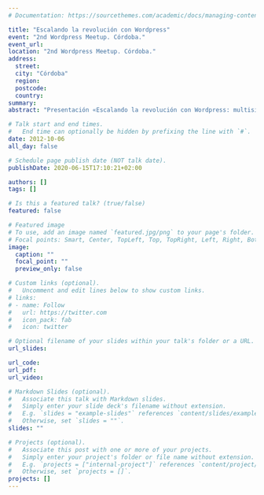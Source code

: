 ```yaml
---
# Documentation: https://sourcethemes.com/academic/docs/managing-content/

title: "Escalando la revolución con Wordpress"
event: "2nd Wordpress Meetup. Córdoba."
event_url:
location: "2nd Wordpress Meetup. Córdoba."
address:
  street:
  city: "Córdoba"
  region:
  postcode:
  country:
summary:
abstract: "Presentación «Escalando la revolución con Wordpress: multisitio». ¿Puede evolucionar un CMS como WordPress según cambia la organización que lo utiliza? En esta charla vamos a ver cómo ha evolucionado el portal 15mcordoba.net desde ser una instancia de tomalaplaza.net a ser un WordPress multisitio que mezcla el contenido de varias instancias de WordPress. Analizaremos las facilidades y dificultades en los procesos de migración, así como decisiones de diseño y gestión de usuarios y categorías. En el camino veremos el uso de algunos plugins que nos han permitido mejorar la funcionalidad o el rendimiento."

# Talk start and end times.
#   End time can optionally be hidden by prefixing the line with `#`.
date: 2012-10-06
all_day: false

# Schedule page publish date (NOT talk date).
publishDate: 2020-06-15T17:10:21+02:00

authors: []
tags: []

# Is this a featured talk? (true/false)
featured: false

# Featured image
# To use, add an image named `featured.jpg/png` to your page's folder. 
# Focal points: Smart, Center, TopLeft, Top, TopRight, Left, Right, BottomLeft, Bottom, BottomRight.
image:
  caption: ""
  focal_point: ""
  preview_only: false

# Custom links (optional).
#   Uncomment and edit lines below to show custom links.
# links:
# - name: Follow
#   url: https://twitter.com
#   icon_pack: fab
#   icon: twitter

# Optional filename of your slides within your talk's folder or a URL.
url_slides:

url_code:
url_pdf:
url_video:

# Markdown Slides (optional).
#   Associate this talk with Markdown slides.
#   Simply enter your slide deck's filename without extension.
#   E.g. `slides = "example-slides"` references `content/slides/example-slides.md`.
#   Otherwise, set `slides = ""`.
slides: ""

# Projects (optional).
#   Associate this post with one or more of your projects.
#   Simply enter your project's folder or file name without extension.
#   E.g. `projects = ["internal-project"]` references `content/project/deep-learning/index.md`.
#   Otherwise, set `projects = []`.
projects: []
---
```

